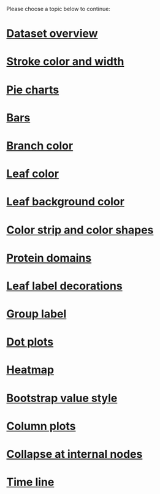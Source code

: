 Please choose a topic below to continue:

# [Dataset overview](DatasetOverview.md)
# [Stroke color and width](DatasetStroke)
# [Pie charts](DatasetPieCharts)
# [Bars](DatasetBars)
# [Branch color](DatasetBranchColor)
# [Leaf color](DatasetLeafColor)
# [Leaf background color](DatasetLeafBKColor)
# [Color strip and color shapes](DatasetColorStripShape)
# [Protein domains](DatasetProteinDomain)
# [Leaf label decorations](DatasetLeafLabelDeco)
# [Group label](DatasetGroupLabel)
# [Dot plots](DatasetDotplots)
# [Heatmap](DatasetHeatmap)
# [Bootstrap value style](DatasetBootstrapValueStyle)
# [Column plots](DatasetColumnPlots)
# [Collapse at internal nodes](DatasetCollapseInternalNodes)
# [Time line](DatasetTimeLine)
